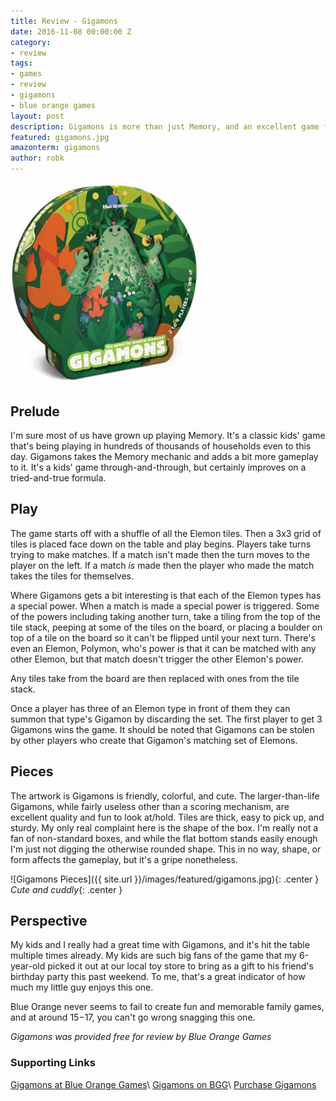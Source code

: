 ```yaml
---
title: Review - Gigamons
date: 2016-11-08 00:00:00 Z
category:
- review
tags:
- games
- review
- gigamons
- blue orange games
layout: post
description: Gigamons is more than just Memory, and an excellent game for kids.
featured: gigamons.jpg
amazonterm: gigamons
author: robk
---
```


<img src="/images/gigamons/gigamons.jpg" width="300" alt="Gigamons" class="float-right" />

<h2>Prelude</h2>

I'm sure most of us have grown up playing Memory. It's a classic kids' game that's being playing in hundreds of thousands of households even to this day. Gigamons takes the Memory mechanic and adds a bit more gameplay to it. It's a kids' game through-and-through, but certainly improves on a tried-and-true formula.

<h2>Play</h2>

The game starts off with a shuffle of all the Elemon tiles. Then a 3x3 grid of tiles is placed face down on the table and play begins. Players take turns trying to make matches. If a match isn't made then the turn moves to the player on the left. If a match *is* made then the player who made the match takes the tiles for themselves.

Where Gigamons gets a bit interesting is that each of the Elemon types has a special power. When a match is made a special power is triggered. Some of the powers including taking another turn, take a tiling from the top of the tile stack, peeping at some of the tiles on the board, or placing a boulder on top of a tile on the board so it can't be flipped until your next turn. There's even an Elemon, Polymon, who's power is that it can be matched with any other Elemon, but that match doesn't trigger the other Elemon's power.

Any tiles take from the board are then replaced with ones from the tile stack.

Once a player has three of an Elemon type in front of them they can summon that type's Gigamon by discarding the set. The first player to get 3 Gigamons wins the game. It should be noted that Gigamons can be stolen by other players who create that Gigamon's matching set of Elemons.

<h2>Pieces</h2>

The artwork is Gigamons is friendly, colorful, and cute. The larger-than-life Gigamons, while fairly useless other than a scoring mechanism, are excellent quality and fun to look at/hold. Tiles are thick, easy to pick up, and sturdy. My only real complaint here is the shape of the box. I'm really not a fan of non-standard boxes, and while the flat bottom stands easily enough I'm just not digging the otherwise rounded shape. This in no way, shape, or form affects the gameplay, but it's a gripe nonetheless.

![Gigamons Pieces]({{ site.url }}/images/featured/gigamons.jpg){: .center }
*Cute and cuddly*{: .center }

<h2>Perspective</h2>

My kids and I really had a great time with Gigamons, and it's hit the table multiple times already. My kids are such big fans of the game that my 6-year-old picked it out at our local toy store to bring as a gift to his friend's birthday party this past weekend. To me, that's a great indicator of how much my little guy enjoys this one.

Blue Orange never seems to fail to create fun and memorable family games, and at around $15-$17, you can't go wrong snagging this one.

*Gigamons was provided free for review by Blue Orange Games*

<h3>Supporting Links</h3>

[Gigamons at Blue Orange Games](http://www.blueorangegames.com/index.php/games/gigamons)\\
[Gigamons on BGG](https://boardgamegeek.com/boardgame/170969/la-chasse-aux-gigamons)\\
[Purchase Gigamons](https://www.amazon.com/gp/product/B01CYYFWHK/ref=as_li_tl?ie=UTF8&camp=1789&creative=9325&creativeASIN=B01CYYFWHK&linkCode=as2&tag=pawnsperspect-20&linkId=ddb26b462ee6547f985d5b8e74517e42)
